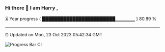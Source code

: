 ### Hi there 👋 I am Harry , 

⏳ Year progress { ████████████████████████▁▁▁▁▁▁ } 80.89 %

---

⏰ Updated on Mon, 23 Oct 2023 05:42:34 GMT

![Progress Bar CI](https://github.com/duykhang68/duykhang68/workflows/Progress%20Bar%20CI/badge.svg)
